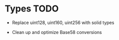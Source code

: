 # Types TODO

- Replace uint128, uint160, uint256 with solid types

- Clean up and optimize Base58 conversions

